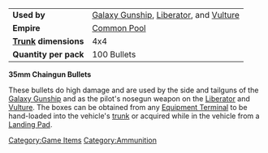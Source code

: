 |                                                 |                                                                                                                               |
| ----------------------------------------------- | ----------------------------------------------------------------------------------------------------------------------------- |
| **Used by**                                     | [Galaxy Gunship](../vehicles/Galaxy_Gunship.md), [Liberator](../vehicles/Liberator.md), and [Vulture](../vehicles/Vulture.md) |
| **Empire**                                      | [Common Pool](../terminology/Common_Pool.md)                                                                                  |
| **[Trunk](../terminology/Trunk.md) dimensions** | 4x4                                                                                                                           |
| **Quantity per pack**                           | 100 Bullets                                                                                                                   |

**35mm Chaingun Bullets**

These bullets do high damage and are used by the side and tailguns of
the [Galaxy Gunship](../vehicles/Galaxy_Gunship.md) and as the pilot's
nosegun weapon on the [Liberator](../vehicles/Liberator.md) and
[Vulture](../vehicles/Vulture.md). The boxes can be obtained from any
[Equipment Terminal](../items/Equipment_Terminal.md) to be hand-loaded
into the vehicle's [trunk](../terminology/Trunk.md) or acquired while in the
vehicle from a [Landing Pad](../items/Landing_Pad.md).

[Category:Game Items](../Category:Game_Items.md)
[Category:Ammunition](../Category:Ammunition.md)
